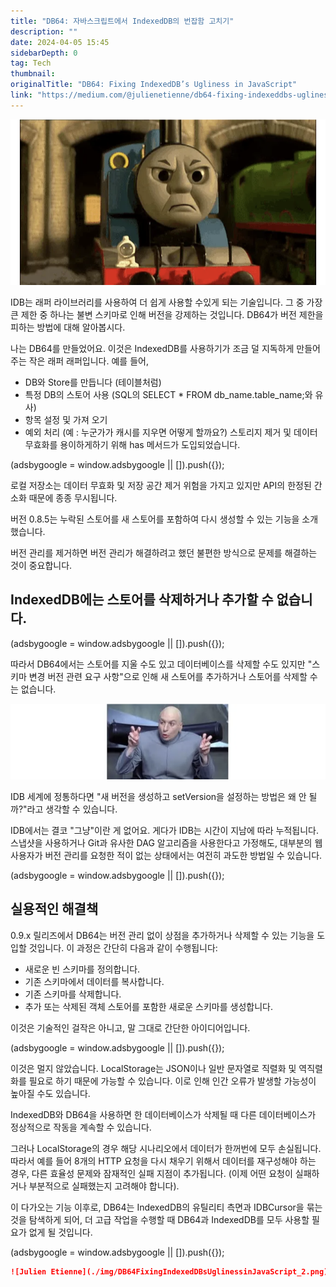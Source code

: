 ```yaml
---
title: "DB64: 자바스크립트에서 IndexedDB의 번잡함 고치기"
description: ""
date: 2024-04-05 15:45
sidebarDepth: 0
tag: Tech
thumbnail: 
originalTitle: "DB64: Fixing IndexedDB’s Ugliness in JavaScript"
link: "https://medium.com/@julienetienne/db64-fixing-indexeddbs-ugliness-in-javascript-1f0b9a8bedb2"
---
```



<img src="./img/DB64FixingIndexedDBsUglinessinJavaScript_0.png" />

IDB는 래퍼 라이브러리를 사용하여 더 쉽게 사용할 수있게 되는 기술입니다. 그 중 가장 큰 제한 중 하나는 불변 스키마로 인해 버전을 강제하는 것입니다. DB64가 버전 제한을 피하는 방법에 대해 알아봅시다.

나는 DB64를 만들었어요. 이것은 IndexedDB를 사용하기가 조금 덜 지독하게 만들어 주는 작은 래퍼 래퍼입니다. 예를 들어,

- DB와 Store를 만듭니다 (테이블처럼)
- 특정 DB의 스토어 사용 (SQL의 SELECT * FROM db_name.table_name;와 유사)
- 항목 설정 및 가져 오기
- 예외 처리 (예 : 누군가가 캐시를 지우면 어떻게 할까요?) 스토리지 제거 및 데이터 무효화를 용이하게하기 위해 has 메서드가 도입되었습니다.

<!-- ui-log 수평형 -->
<ins class="adsbygoogle"
  style="display:block"
  data-ad-client="ca-pub-4877378276818686"
  data-ad-slot="9743150776"
  data-ad-format="auto"
  data-full-width-responsive="true"></ins>
<component is="script">
(adsbygoogle = window.adsbygoogle || []).push({});
</component>

로컬 저장소는 데이터 무효화 및 저장 공간 제거 위험을 가지고 있지만 API의 한정된 간소화 때문에 종종 무시됩니다.

버전 0.8.5는 누락된 스토어를 새 스토어를 포함하여 다시 생성할 수 있는 기능을 소개했습니다.

버전 관리를 제거하면 버전 관리가 해결하려고 했던 불편한 방식으로 문제를 해결하는 것이 중요합니다.

## IndexedDB에는 스토어를 삭제하거나 추가할 수 없습니다.

<!-- ui-log 수평형 -->
<ins class="adsbygoogle"
  style="display:block"
  data-ad-client="ca-pub-4877378276818686"
  data-ad-slot="9743150776"
  data-ad-format="auto"
  data-full-width-responsive="true"></ins>
<component is="script">
(adsbygoogle = window.adsbygoogle || []).push({});
</component>

따라서 DB64에서는 스토어를 지울 수도 있고 데이터베이스를 삭제할 수도 있지만 "스키마 변경 버전 관련 요구 사항"으로 인해 새 스토어를 추가하거나 스토어를 삭제할 수는 없습니다.

![DB64FixingIndexedDBsUglinessinJavaScript_1.png](./img/DB64FixingIndexedDBsUglinessinJavaScript_1.png)

IDB 세계에 정통하다면 "새 버전을 생성하고 setVersion을 설정하는 방법은 왜 안 될까?"라고 생각할 수 있습니다.

IDB에서는 결코 "그냥"이란 게 없어요. 게다가 IDB는 시간이 지남에 따라 누적됩니다. 스냅샷을 사용하거나 Git과 유사한 DAG 알고리즘을 사용한다고 가정해도, 대부분의 웹 사용자가 버전 관리를 요청한 적이 없는 상태에서는 여전히 과도한 방법일 수 있습니다.

<!-- ui-log 수평형 -->
<ins class="adsbygoogle"
  style="display:block"
  data-ad-client="ca-pub-4877378276818686"
  data-ad-slot="9743150776"
  data-ad-format="auto"
  data-full-width-responsive="true"></ins>
<component is="script">
(adsbygoogle = window.adsbygoogle || []).push({});
</component>

## 실용적인 해결책

0.9.x 릴리즈에서 DB64는 버전 관리 없이 상점을 추가하거나 삭제할 수 있는 기능을 도입할 것입니다. 이 과정은 간단히 다음과 같이 수행됩니다:

- 새로운 빈 스키마를 정의합니다.
- 기존 스키마에서 데이터를 복사합니다.
- 기존 스키마를 삭제합니다.
- 추가 또는 삭제된 객체 스토어를 포함한 새로운 스키마를 생성합니다.

이것은 기술적인 걸작은 아니고, 말 그대로 간단한 아이디어입니다.

<!-- ui-log 수평형 -->
<ins class="adsbygoogle"
  style="display:block"
  data-ad-client="ca-pub-4877378276818686"
  data-ad-slot="9743150776"
  data-ad-format="auto"
  data-full-width-responsive="true"></ins>
<component is="script">
(adsbygoogle = window.adsbygoogle || []).push({});
</component>

이것은 멀지 않았습니다. LocalStorage는 JSON이나 일반 문자열로 직렬화 및 역직렬화를 필요로 하기 때문에 가능할 수 있습니다. 이로 인해 인간 오류가 발생할 가능성이 높아질 수도 있습니다.

IndexedDB와 DB64을 사용하면 한 데이터베이스가 삭제될 때 다른 데이터베이스가 정상적으로 작동을 계속할 수 있습니다.

그러나 LocalStorage의 경우 해당 시나리오에서 데이터가 한꺼번에 모두 손실됩니다. 따라서 예를 들어 8개의 HTTP 요청을 다시 채우기 위해서 데이터를 재구성해야 하는 경우, 다른 효율성 문제와 잠재적인 실패 지점이 추가됩니다. (이제 어떤 요청이 실패하거나 부분적으로 실패했는지 고려해야 합니다).

이 다가오는 기능 이후로, DB64는 IndexedDB의 유틸리티 측면과 IDBCursor을 묶는 것을 탐색하게 되어, 더 고급 작업을 수행할 때 DB64과 IndexedDB를 모두 사용할 필요가 없게 될 것입니다.

<!-- ui-log 수평형 -->
<ins class="adsbygoogle"
  style="display:block"
  data-ad-client="ca-pub-4877378276818686"
  data-ad-slot="9743150776"
  data-ad-format="auto"
  data-full-width-responsive="true"></ins>
<component is="script">
(adsbygoogle = window.adsbygoogle || []).push({});
</component>

```markdown
![Julien Etienne](./img/DB64FixingIndexedDBsUglinessinJavaScript_2.png)
```